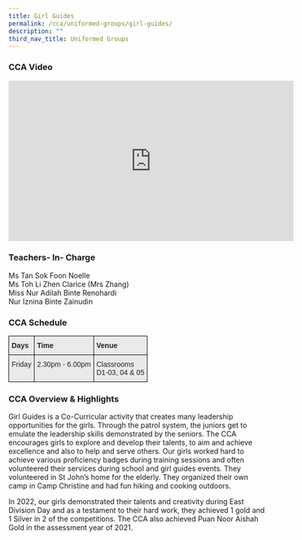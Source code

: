 ```yaml
---
title: Girl Guides
permalink: /cca/uniformed-groups/girl-guides/
description: ""
third_nav_title: Uniformed Groups
---
```

### CCA Video

<div class="bp-youtube">

<iframe width="560" height="315" src="https://www.youtube.com/embed/K012Kt_i2AY" title="YouTube video player" frameborder="0" allow="accelerometer; autoplay; clipboard-write; encrypted-media; gyroscope; picture-in-picture" allowfullscreen></iframe>

</div>

### Teachers- In- Charge

Ms Tan Sok Foon Noelle <br>
Ms Toh Li Zhen Clarice (Mrs Zhang) <br>
Miss Nur Adilah Binte Renohardi <br>
Nur Iznina Binte Zainudin


### CCA Schedule

<style type="text/css">
.tg  {border-collapse:collapse;border-spacing:0;}
.tg td{border-color:black;border-style:solid;border-width:1px;font-family:Arial, sans-serif;font-size:14px;
  overflow:hidden;padding:10px 5px;word-break:normal;}
.tg th{border-color:black;border-style:solid;border-width:1px;font-family:Arial, sans-serif;font-size:14px;
  font-weight:normal;overflow:hidden;padding:10px 5px;word-break:normal;}
.tg .tg-y7qa{background-color:#EAEAEA;color:#222;text-align:left;vertical-align:top}
.tg .tg-rj1p{background-color:#EAEAEA;color:#222;font-weight:bold;text-align:left;vertical-align:top}
</style>
<table class="tg">
<thead>
  <tr>
    <th class="tg-rj1p">Days</th>
    <th class="tg-rj1p">Time</th>
    <th class="tg-rj1p">Venue</th>
  </tr>
</thead>
<tbody>
  <tr>
    <td class="tg-y7qa">Friday</td>
    <td class="tg-y7qa">2.30pm - 6.00pm</td>
    <td class="tg-y7qa">Classrooms<br>D1-03, 04 &amp; 05</td>
  </tr>
</tbody>
</table>

### CCA Overview & Highlights

Girl Guides is a Co-Curricular activity that creates many leadership opportunities for the girls. Through the patrol system, the juniors get to emulate the leadership skills demonstrated by the seniors. The CCA encourages girls to explore and develop their talents, to aim and achieve excellence and also to help and serve others. Our girls worked hard to achieve various proficiency badges during training sessions and often volunteered their services during school and girl guides events. They volunteered in St John’s home for the elderly. They organized their own camp in Camp Christine and had fun hiking and cooking outdoors.

In 2022, our girls demonstrated their talents and creativity during East Division Day and as a testament to their hard work, they achieved 1 gold and 1 Silver in 2 of the competitions. The CCA also achieved Puan Noor Aishah Gold in the assessment year of 2021.